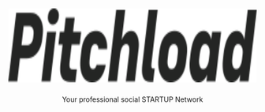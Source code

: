 <h1 align="center">
  <a href="https://pitchload.net">
    <picture height="200">
      <source media="(prefers-color-scheme: dark)" srcset="https://github.com/pitchload-dev/.github/blob/main/logo/logo-dark.svg">
      <img alt="Pitchload Logo" src="https://github.com/pitchload-dev/.github/blob/main/logo/logo-light.svg" height="150">
    </picture>
  </a>
</h1>
<p align="center">
  Your professional social STARTUP Network
<p>
